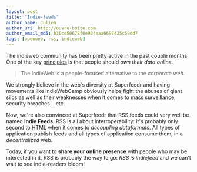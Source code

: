 ```yaml
---
layout: post
title: "Indie-feeds"
author_name: Julien
author_uri: http://ouvre-boite.com
author_email_md5: b30ce50678f0e934eaa6697425c59dd7
tags: [openweb, rss, indieweb]
---
```


The indieweb community has been pretty active in the past couple months. One of the key [principles](http://indiewebcamp.com/Principles) is that people should *own their data online*.

> The IndieWeb is a people-focused alternative to the *corporate web*.

We strongly believe in the web's diversity at Superfeedr and having movements like IndieWebCamp obviously helps fight the abuses of giant silos as well as their weaknesses when it comes to mass surveillance, security breaches... etc. 

Now, we're also convinced at Superfeedr that RSS feeds could very well be named **Indie Feeds**. RSS is all about interroperability: it's probably only second to HTML when it comes to *decoupling dataformats*. All types of application publish feeds and all types of application consume them, in a *decentralized* web. 

Today, if you want to **share your online presence** with people who may be interested in it, RSS is probably the way to go: *RSS is indiefeed* and we can't wait to see indie-readers bloom!

